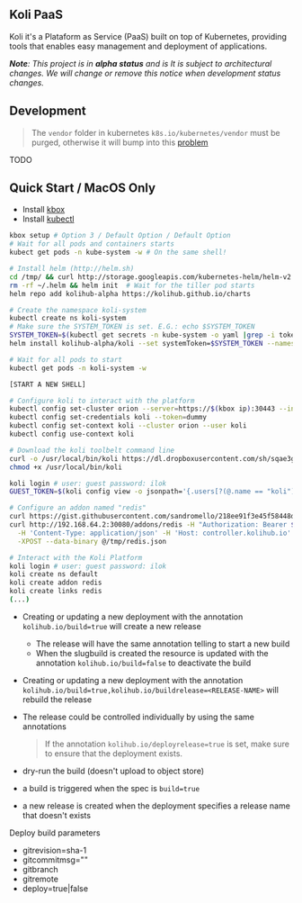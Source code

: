 ## Koli PaaS

Koli it's a Plataform as Service (PaaS) built on top of Kubernetes, providing tools
that enables easy management and deployment of applications.

*__Note__: This project is in __alpha status__ and is It is subject to architectural changes.
We will change or remove this notice when development status changes.*

## Development

> The `vendor` folder in kubernetes `k8s.io/kubernetes/vendor` must be purged, otherwise
> it will bump into this [problem](https://github.com/golang/go/issues/12432)

TODO

## Quick Start / MacOS Only

- Install [kbox](https://github.com/kolihub/kbox)
- Install [kubectl](https://storage.googleapis.com/kubernetes-release/release/v1.4.3/bin/linux/amd64/kubectl)

```bash
kbox setup # Option 3 / Default Option / Default Option
# Wait for all pods and containers starts
kubect get pods -n kube-system -w # On the same shell!

# Install helm (http://helm.sh)
cd /tmp/ && curl http://storage.googleapis.com/kubernetes-helm/helm-v2.0.0-beta.1-darwin-amd64.tar.gz  |tar -xf - && mv darwin-amd64/helm /usr/local/bin/helm
rm -rf ~/.helm && helm init  # Wait for the tiller pod starts  
helm repo add kolihub-alpha https://kolihub.github.io/charts

# Create the namespace koli-system
kubectl create ns koli-system
# Make sure the SYSTEM_TOKEN is set. E.G.: echo $SYSTEM_TOKEN
SYSTEM_TOKEN=$(kubectl get secrets -n kube-system -o yaml |grep -i token: |awk {'print $2'})
helm install kolihub-alpha/koli --set systemToken=$SYSTEM_TOKEN --namespace=koli-system

# Wait for all pods to start
kubectl get pods -n koli-system -w

[START A NEW SHELL]

# Configure koli to interact with the platform
kubectl config set-cluster orion --server=https://$(kbox ip):30443 --insecure-skip-tls-verify=true 
kubectl config set-credentials koli --token=dummy
kubectl config set-context koli --cluster orion --user koli
kubectl config use-context koli

# Download the koli toolbelt command line
curl -o /usr/local/bin/koli https://dl.dropboxusercontent.com/sh/sqae3geyqsgab0z/AABtbZn64-W4eS3eyeRz3IcDa/koli-darwin-amd64-v0.2.0-alpha 
chmod +x /usr/local/bin/koli

koli login # user: guest password: ilok
GUEST_TOKEN=$(koli config view -o jsonpath='{.users[?(@.name == "koli")].user.token}') # Make sure the variable is set with a token

# Configure an addon named "redis"
curl https://gist.githubusercontent.com/sandromello/218ee91f3e45f58448d46acc384d2bc5/raw/95fc1f401b5eab66de3fca1ca501192326c73565/addon-redis.json > /tmp/redis.json 
curl http://192.168.64.2:30080/addons/redis -H "Authorization: Bearer $GUEST_TOKEN" \
  -H 'Content-Type: application/json' -H 'Host: controller.kolihub.io' \
  -XPOST --data-binary @/tmp/redis.json

# Interact with the Koli Platform
koli login # user: guest password: ilok
koli create ns default
koli create addon redis
koli create links redis
(...)
```


- Creating or updating a new deployment with the annotation `kolihub.io/build=true` will create a new release
  - The release will have the same annotation telling to start a new build
  - When the slugbuild is created the resource is updated with the annotation `kolihub.io/build=false` to deactivate the build
- Creating or updating a new deployment with the annotation `kolihub.io/build=true,kolihub.io/buildrelease=<RELEASE-NAME>` will rebuild the release
- The release could be controlled individually by using the same annotations
  > If the annotation `kolihub.io/deployrelease=true` is set, make sure to ensure that the deployment exists.

- dry-run the build (doesn't upload to object store)
- a build is triggered when the spec is `build=true`
- a new release is created when the deployment specifies a release name that doesn't exists


Deploy build parameters

- gitrevision=sha-1
- gitcommitmsg=""
- gitbranch
- gitremote
- deploy=true|false

